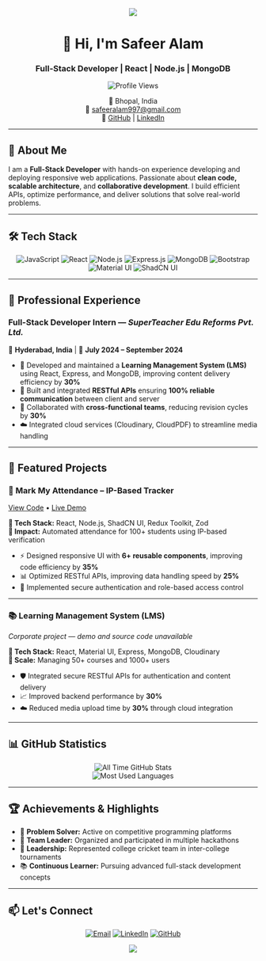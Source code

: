 <div align="center">
  <img src="https://capsule-render.vercel.app/api?type=waving&color=gradient&height=200&section=header&text=Code%20Architect&fontSize=70&animation=fadeIn" />
</div>

<h1 align="center">👋 Hi, I'm Safeer Alam</h1>
<h3 align="center">Full-Stack Developer | React | Node.js | MongoDB</h3>

<div align="center">
  <img src="https://komarev.com/ghpvc/?username=safeer997&style=flat-square&color=blue" alt="Profile Views" />
</div>

<p align="center">
  📍 Bhopal, India<br>
  📧 <a href="mailto:safeeralam997@gmail.com">safeeralam997@gmail.com</a><br>
  🔗 <a href="https://github.com/safeer997">GitHub</a> | <a href="https://www.linkedin.com/in/safeeralam997/">LinkedIn</a>
</p>

---

## 🚀 About Me

I am a **Full-Stack Developer** with hands-on experience developing and deploying responsive web applications. Passionate about **clean code, scalable architecture**, and **collaborative development**. I build efficient APIs, optimize performance, and deliver solutions that solve real-world problems.

---

## 🛠️ Tech Stack

<div align="center">

![JavaScript](https://img.shields.io/badge/JavaScript-F7DF1E?style=for-the-badge&logo=javascript&logoColor=black)
![React](https://img.shields.io/badge/React-20232A?style=for-the-badge&logo=react&logoColor=61DAFB)
![Node.js](https://img.shields.io/badge/Node.js-339933?style=for-the-badge&logo=node.js&logoColor=white)
![Express.js](https://img.shields.io/badge/Express.js-000000?style=for-the-badge&logo=express&logoColor=white)
![MongoDB](https://img.shields.io/badge/MongoDB-4EA94B?style=for-the-badge&logo=mongodb&logoColor=white)
![Bootstrap](https://img.shields.io/badge/Bootstrap-563D7C?style=for-the-badge&logo=bootstrap&logoColor=white)
![Material UI](https://img.shields.io/badge/Material_UI-0081CB?style=for-the-badge&logo=material-ui&logoColor=white)
![ShadCN UI](https://img.shields.io/badge/ShadCN_UI-000000?style=for-the-badge&logo=shadcn&logoColor=white)

</div>

---

## 💼 Professional Experience

### **Full-Stack Developer Intern** — *SuperTeacher Edu Reforms Pvt. Ltd.*  
📍 **Hyderabad, India** | 📅 **July 2024 – September 2024**

- 🔧 Developed and maintained a **Learning Management System (LMS)** using React, Express, and MongoDB, improving content delivery efficiency by **30%**  
- 🚀 Built and integrated **RESTful APIs** ensuring **100% reliable communication** between client and server  
- 👥 Collaborated with **cross-functional teams**, reducing revision cycles by **30%**  
- ☁️ Integrated cloud services (Cloudinary, CloudPDF) to streamline media handling  

---

## 🚀 Featured Projects

### 🎯 Mark My Attendance – IP-Based Tracker  
[View Code](https://github.com/safeer997/Mern_Attendence_project) • [Live Demo](https://marksafeer.onrender.com/)

**🔹 Tech Stack:** React, Node.js, ShadCN UI, Redux Toolkit, Zod  
**🔹 Impact:** Automated attendance for 100+ students using IP-based verification

- ⚡ Designed responsive UI with **6+ reusable components**, improving code efficiency by **35%**  
- 📊 Optimized RESTful APIs, improving data handling speed by **25%**  
- 🔐 Implemented secure authentication and role-based access control  

---

### 📚 Learning Management System (LMS)  
*Corporate project — demo and source code unavailable*

**🔹 Tech Stack:** React, Material UI, Express, MongoDB, Cloudinary  
**🔹 Scale:** Managing 50+ courses and 1000+ users

- 🛡️ Integrated secure RESTful APIs for authentication and content delivery  
- 📈 Improved backend performance by **30%**  
- ☁️ Reduced media upload time by **30%** through cloud integration  

---

## 📊 GitHub Statistics

<div align="center">
  <img src="https://github-readme-stats.vercel.app/api?username=safeer997&show_icons=true&theme=radical&include_all_commits=true&hide_border=true&hide=prs,issues&cache_seconds=1800
" alt="All Time GitHub Stats" />
</div>

<div align="center">
  <img src="https://github-readme-stats.vercel.app/api/top-langs/?username=safeer997&layout=compact&theme=radical&hide_border=true&include_all_commits=true&count_private=true" alt="Most Used Languages" />
</div>

---

## 🏆 Achievements & Highlights

- 🎯 **Problem Solver:** Active on competitive programming platforms  
- 🤝 **Team Leader:** Organized and participated in multiple hackathons  
- 🏏 **Leadership:** Represented college cricket team in inter-college tournaments  
- 📚 **Continuous Learner:** Pursuing advanced full-stack development concepts  

---

## 📫 Let's Connect

<div align="center">

[![Email](https://img.shields.io/badge/Email-safeeralam997%40gmail.com-red?style=for-the-badge&logo=gmail)](mailto:safeeralam997@gmail.com)
[![LinkedIn](https://img.shields.io/badge/LinkedIn-safeeralam997-blue?style=for-the-badge&logo=linkedin)](https://www.linkedin.com/in/safeeralam997/)
[![GitHub](https://img.shields.io/badge/GitHub-safeer997-black?style=for-the-badge&logo=github)](https://github.com/safeer997)

</div>

<div align="center">
  <img src="https://capsule-render.vercel.app/api?type=waving&color=gradient&height=100&section=footer" />
</div>
